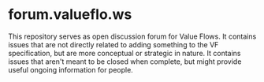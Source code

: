 # forum.valueflo.ws

This repository serves as open discussion forum for Value Flows.  It contains issues that are not directly related to adding something to the VF specification, but are more conceptual or strategic in nature.  It contains issues that aren't meant to be closed when complete, but might provide useful ongoing information for people.
